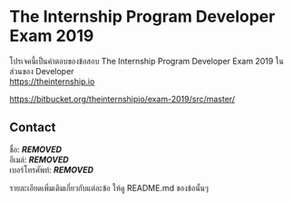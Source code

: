 # The Internship Program Developer Exam 2019

โปรเจคนี้เป็นคำตอบของข้อสอบ The Internship Program Developer Exam 2019 ในส่วนของ Developer  
https://theinternship.io

https://bitbucket.org/theinternshipio/exam-2019/src/master/

## Contact

ชื่อ: ***REMOVED***  
อีเมล์: ***REMOVED***  
เบอร์โทรศัพท์: ***REMOVED***

รายละเอียดเพิ่มเติมเกี่ยวกับแต่ละข้อ ให้ดู README.md ของข้อนั้นๆ
